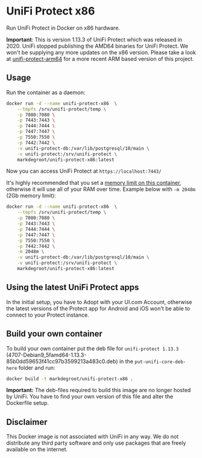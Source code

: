 # UniFi Protect x86

Run UniFi Protect in Docker on x86 hardware.

**Important**: This is version 1.13.3 of UniFi Protect which was released in 2020. UniFi stopped publishing the AMD64 binaries for UniFi Protect. We won't be supplying any more updates on the x86 version. Please take a look at [unifi-protect-arm64](https://github.com/markdegrootnl/unifi-protect-arm64) for a more recent ARM based version of this project.

## Usage

Run the container as a daemon:

```bash
docker run -d --name unifi-protect-x86  \
    --tmpfs /srv/unifi-protect/temp \
    -p 7080:7080 \
    -p 7443:7443 \
    -p 7444:7444 \
    -p 7447:7447 \
    -p 7550:7550 \
    -p 7442:7442 \
    -v unifi-protect-db:/var/lib/postgresql/10/main \
    -v unifi-protect:/srv/unifi-protect \
    markdegroot/unifi-protect-x86:latest
```

Now you can access UniFi Protect at `https://localhost:7443/`

It's highly recommended that you set a [memory limit on this container](https://docs.docker.com/config/containers/resource_constraints/#limit-a-containers-access-to-memory), otherwise it will use all of your RAM over time. Example below with `-m 2048m` (2Gb memory limit):

```bash
docker run -d --name unifi-protect-x86  \
    --tmpfs /srv/unifi-protect/temp \
    -p 7080:7080 \
    -p 7443:7443 \
    -p 7444:7444 \
    -p 7447:7447 \
    -p 7550:7550 \
    -p 7442:7442 \
    -m 2048m \
    -v unifi-protect-db:/var/lib/postgresql/10/main \
    -v unifi-protect:/srv/unifi-protect \
    markdegroot/unifi-protect-x86:latest
```

## Using the latest UniFi Protect apps
In the initial setup, you have to Adopt with your UI<span>.</span>com Account, otherwise the latest versions of the Protect app for Android and iOS won't be able to connect to your Protect instance.

## Build your own container
To build your own container put the deb file for `unifi-protect 1.13.3` (4707-Debian9_5famd64-1.13.3-85b0dd59653f41cc97b3599213a483c0.deb) in the `put-unifi-core-deb-here` folder and run:
```bash
docker build -t markdegroot/unifi-protect-x86 .
```
**Important:** The deb-files required to build this image are no longer hosted by UniFi. You have to find your own version of this file and alter the Dockerfile setup.

## Disclaimer

This Docker image is not associated with UniFi in any way. We do not distribute any third party software and only use packages that are freely available on the internet.
